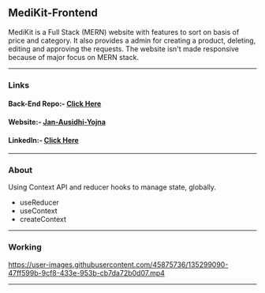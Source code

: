<h2>MediKit-Frontend</h2>
<p> MediKit is a Full Stack (MERN) website with features to sort on basis of price and category. It also provides a admin for creating a product, deleting, editing and approving the requests. The website isn't made responsive because of major focus on MERN stack. </p>
<hr>

<h3>Links </h3>
<h4>Back-End Repo:-  <a href="https://github.com/sids89962/Medikit-Backend" >Click Here</a></h4> 
<h4>Website:- <a href=https://jan-aushidi-yogna.herokuapp.com/">Jan-Ausidhi-Yojna</a></h4>
<h4>LinkedIn:-  <a href="https://www.linkedin.com/in/satyamsharma1997/">Click Here</a></h4>
<hr>

<h3>About</h3>
<p>Using Context API and reducer hooks to manage state, globally. 
  <ul>
    <li>useReducer</li>
    <li>useContext</li>
    <li>createContext</li>
   </ul>
  <hr>
<h3>Working</h3>





https://user-images.githubusercontent.com/45875736/135299090-47ff599b-9cf8-433e-953b-cb7da72b0d07.mp4


<hr>
